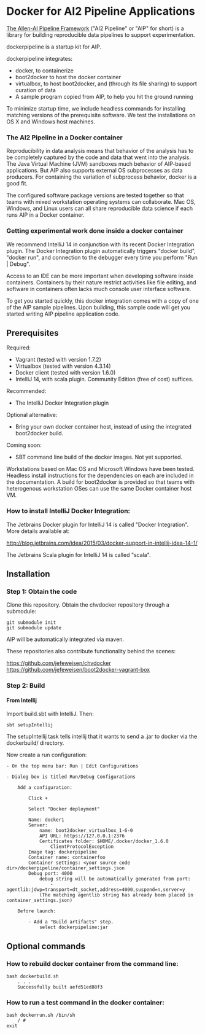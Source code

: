 # Docker for AI2 Pipeline Applications

[The Allen-AI Pipeline Framework](https://github.com/jefeweisen/pipeline) ("AI2 Pipeline" or "AIP" for short) is a library for building reproducible data pipelines to support experimentation.

dockerpipeline is a startup kit for AIP.

dockerpipeline integrates:

  - docker, to containerize
  - boot2docker to host the docker container
  - virtualbox, to host boot2docker, and (through its file sharing) to support curation of data
  - A sample program copied from AIP, to help you hit the ground running

To minimize startup time, we include headless commands for installing matching versions of the prerequisite software.  We test the installations on OS X and Windows host machines.

### The AI2 Pipeline in a Docker container

Reproducibility in data analysis means that behavior of the analysis has to be completely captured by the code and data that went into the analysis.  The Java Virtual Machine (JVM) sandboxes much behavior of AIP-based applications.  But AIP also supports external OS subprocesses as data producers.  For containing the variation of subprocess behavior, docker is a good fit.

The configured software package versions are tested together so that teams with mixed workstation operating systems can collaborate.  Mac OS, Windows, and Linux users can all share reproducible data science if each runs AIP in a Docker container.

### Getting experimental work done inside a docker container

We recommend IntelliJ 14 in conjunction with its recent Docker Integration plugin.  The Docker Integration plugin automatically triggers "docker build", "docker run", and connection to the debugger every time you perform "Run | Debug".

Access to an IDE can be more important when developing software inside containers.  Containers by their nature restrict activities like file editing, and software in containers often lacks much console user interface software.

To get you started quickly, this docker integration comes with a copy of one of the AIP sample pipelines.  Upon building, this sample code will get you started writing AIP pipeline application code.

## Prerequisites

Required:
- Vagrant (tested with version 1.7.2)
- Virtualbox (tested with version 4.3.14)
- Docker client (tested with version 1.6.0)
- IntelliJ 14, with scala plugin.  Community Edition (free of cost) suffices.

Recommended:
- The IntelliJ Docker Integration plugin

Optional alternative:
- Bring your own docker container host, instead of using the integrated boot2docker build.

Coming soon:
- SBT command line build of the docker images.  Not yet supported.

Workstations based on Mac OS and Microsoft Windows have been tested.  Headless install instructions for the dependencies on each are included in the documentation.  A build for boot2docker is provided so that teams with heterogenous workstation OSes can use the same Docker container host VM.

### How to install IntelliJ Docker Integration:

The Jetbrains Docker plugin for IntelliJ 14 is called "Docker Integration".  More details available at:

http://blog.jetbrains.com/idea/2015/03/docker-support-in-intellij-idea-14-1/


The Jetbrains Scala plugin for IntelliJ 14 is called "scala".


## Installation


### Step 1: Obtain the code

Clone this repository.  Obtain the chvdocker repository through a submodule:

    git submodule init
    git submodule update

AIP will be automatically integrated via maven.

These repositories also contribute functionality behind the scenes:

https://github.com/jefeweisen/chvdocker
https://github.com/jefeweisen/boot2docker-vagrant-box


### Step 2: Build



#### From Intellij

Import build.sbt with IntelliJ.  Then:

    sbt setupIntellij

The setupIntellij task tells intellij that it wants to send a .jar to docker via the dockerbuild/ directory.

Now create a run configuration:

    - On the top menu bar: Run | Edit Configurations

    - Dialog box is titled Run/Debug Configurations

        Add a configuration:

            Click +

            Select "Docker deployment"

            Name: docker1
            Server:
                name: boot2docker_virtualbox_1-6-0
                API URL: https://127.0.0.1:2376
                Certificates folder: $HOME/.docker/docker_1.6.0
                    ClientProtocolException
            Image tag: dockerpipeline
            Container name: containerfoo
            Container settings: <your source code dir>/dockerpipeline/container_settings.json
            Debug port: 4000
                debug string will be automatically generated from port:
                    -agentlib:jdwp=transport=dt_socket,address=4000,suspend=n,server=y
                (The matching agentlib string has already been placed in container_settings.json)

        Before launch:

            - Add a "Build artifacts" step.
                select dockerpipeline:jar

## Optional commands

### How to rebuild docker container from the command line:

    bash dockerbuild.sh
        . . .
        Successfully built aefd51ed88f3

### How to run a test command in the docker container:
    bash dockerrun.sh /bin/sh
        / #
    exit
